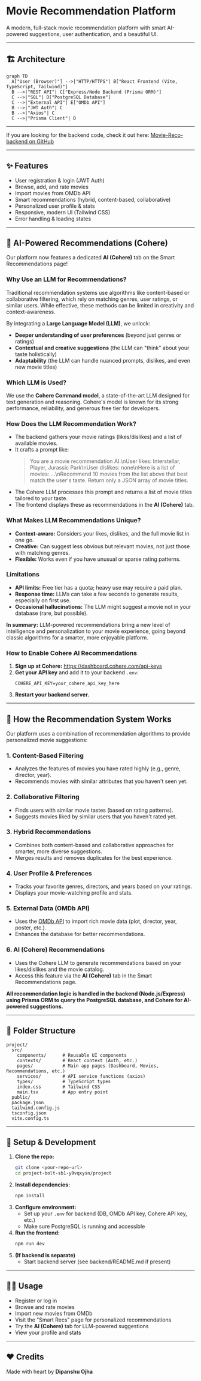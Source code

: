 # Movie Recommendation Platform

A modern, full-stack movie recommendation platform with smart AI-powered suggestions, user authentication, and a beautiful UI.

---

## 🏗️ Architecture

```mermaid
graph TD
  A["User (Browser)"] -->|"HTTP/HTTPS"| B["React Frontend (Vite, TypeScript, Tailwind)"]
  B -->|"REST API"| C["Express/Node Backend (Prisma ORM)"]
  C -->|"SQL"| D["PostgreSQL Database"]
  C -->|"External API"| E["OMDb API"]
  B -->|"JWT Auth"| C
  B -->|"Axios"| C
  C -->|"Prisma Client"| D
```

---

If you are looking for the backend code, check it out here: [Movie-Reco-backend on GitHub](https://github.com/DipanshuOjha/Movie-Reco-backend)

---

## ✨ Features
- User registration & login (JWT Auth)
- Browse, add, and rate movies
- Import movies from OMDb API
- Smart recommendations (hybrid, content-based, collaborative)
- Personalized user profile & stats
- Responsive, modern UI (Tailwind CSS)
- Error handling & loading states

---

## 🤖 AI-Powered Recommendations (Cohere)

Our platform now features a dedicated **AI (Cohere)** tab on the Smart Recommendations page!

### Why Use an LLM for Recommendations?
Traditional recommendation systems use algorithms like content-based or collaborative filtering, which rely on matching genres, user ratings, or similar users. While effective, these methods can be limited in creativity and context-awareness.

By integrating a **Large Language Model (LLM)**, we unlock:
- **Deeper understanding of user preferences** (beyond just genres or ratings)
- **Contextual and creative suggestions** (the LLM can "think" about your taste holistically)
- **Adaptability** (the LLM can handle nuanced prompts, dislikes, and even new movie titles)

### Which LLM is Used?
We use the **Cohere Command model**, a state-of-the-art LLM designed for text generation and reasoning. Cohere's model is known for its strong performance, reliability, and generous free tier for developers.

### How Does the LLM Recommendation Work?
- The backend gathers your movie ratings (likes/dislikes) and a list of available movies.
- It crafts a prompt like:
  > You are a movie recommendation AI.\nUser likes: Interstellar, Player, Jurassic Park\nUser dislikes: none\nHere is a list of movies: ...\nRecommend 10 movies from the list above that best match the user's taste. Return only a JSON array of movie titles.
- The Cohere LLM processes this prompt and returns a list of movie titles tailored to your taste.
- The frontend displays these as recommendations in the **AI (Cohere)** tab.

### What Makes LLM Recommendations Unique?
- **Context-aware:** Considers your likes, dislikes, and the full movie list in one go.
- **Creative:** Can suggest less obvious but relevant movies, not just those with matching genres.
- **Flexible:** Works even if you have unusual or sparse rating patterns.

### Limitations
- **API limits:** Free tier has a quota; heavy use may require a paid plan.
- **Response time:** LLMs can take a few seconds to generate results, especially on first use.
- **Occasional hallucinations:** The LLM might suggest a movie not in your database (rare, but possible).

**In summary:** LLM-powered recommendations bring a new level of intelligence and personalization to your movie experience, going beyond classic algorithms for a smarter, more enjoyable platform.

### How to Enable Cohere AI Recommendations
1. **Sign up at Cohere:** https://dashboard.cohere.com/api-keys
2. **Get your API key** and add it to your backend `.env`:
   ```
   COHERE_API_KEY=your_cohere_api_key_here
   ```
3. **Restart your backend server.**

---

## 🧠 How the Recommendation System Works

Our platform uses a combination of recommendation algorithms to provide personalized movie suggestions:

### 1. Content-Based Filtering
- Analyzes the features of movies you have rated highly (e.g., genre, director, year).
- Recommends movies with similar attributes that you haven't seen yet.

### 2. Collaborative Filtering
- Finds users with similar movie tastes (based on rating patterns).
- Suggests movies liked by similar users that you haven't rated yet.

### 3. Hybrid Recommendations
- Combines both content-based and collaborative approaches for smarter, more diverse suggestions.
- Merges results and removes duplicates for the best experience.

### 4. User Profile & Preferences
- Tracks your favorite genres, directors, and years based on your ratings.
- Displays your movie-watching profile and stats.

### 5. External Data (OMDb API)
- Uses the [OMDb API](https://www.omdbapi.com/) to import rich movie data (plot, director, year, poster, etc.).
- Enhances the database for better recommendations.

### 6. AI (Cohere) Recommendations
- Uses the Cohere LLM to generate recommendations based on your likes/dislikes and the movie catalog.
- Access this feature via the **AI (Cohere)** tab in the Smart Recommendations page.

**All recommendation logic is handled in the backend (Node.js/Express) using Prisma ORM to query the PostgreSQL database, and Cohere for AI-powered suggestions.**

---

## 📁 Folder Structure
```
project/
  src/
    components/      # Reusable UI components
    contexts/        # React context (Auth, etc.)
    pages/           # Main app pages (Dashboard, Movies, Recommendations, etc.)
    services/        # API service functions (axios)
    types/           # TypeScript types
    index.css        # Tailwind CSS
    main.tsx         # App entry point
  public/
  package.json
  tailwind.config.js
  tsconfig.json
  vite.config.ts
```

---

## 🚀 Setup & Development

1. **Clone the repo:**
   ```bash
   git clone <your-repo-url>
   cd project-bolt-sb1-y9vqxysn/project
   ```
2. **Install dependencies:**
   ```bash
   npm install
   ```
3. **Configure environment:**
   - Set up your `.env` for backend (DB, OMDb API key, Cohere API key, etc.)
   - Make sure PostgreSQL is running and accessible
4. **Run the frontend:**
   ```bash
   npm run dev
   ```
5. **(If backend is separate)**
   - Start backend server (see backend/README.md if present)

---

## 🧑‍💻 Usage
- Register or log in
- Browse and rate movies
- Import new movies from OMDb
- Visit the "Smart Recs" page for personalized recommendations
- Try the **AI (Cohere)** tab for LLM-powered suggestions
- View your profile and stats

---

## ❤️ Credits
Made with heart by **Dipanshu Ojha** 